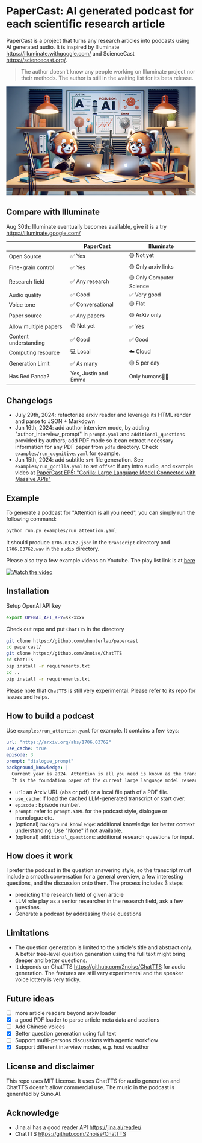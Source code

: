 # PaperCast: AI generated podcast for each scientific research article

PaperCast is a project that turns any research articles into podcasts using AI generated audio. It is inspired by Illuminate <https://illuminate.withgoogle.com/> and ScienceCast <https://sciencecast.org/>.

> The author doesn't know any people working on Illuminate project nor their methods. The author is still in the waiting list for its beta release.

![image](papercast.png)

## Compare with Illuminate

Aug 30th: Illuminate eventually becomes available, give it is a try <https://illuminate.google.com/>

|   | PaperCast  | Illuminate  |
|---|---|---|
| Open Source | ✅ Yes | 🟡 Not yet  |
| Fine-grain control | ✅ Yes  | 🟡 Only arxiv links  |
| Research field | ✅ Any research  | 🟡 Only Computer Science  |
| Audio quality | ✅ Good | ✅ Very good |
| Voice tone | ✅ Conversational | 🟡 Flat |
| Paper source | ✅ Any papers | 🟡 ArXiv only |
| Allow multiple papers  | 🟡 Not yet  | ✅ Yes  |
| Content understanding | ✅ Good | ✅ Good |
| Computing resource | 💻 Local | ☁️ Cloud |
| Generation Limit | ✅ As many | 🟡 5 per day |
| Has Red Panda? | Yes, Justin and Emma | Only humans🧑‍🎓 |


## Changelogs

* July 29th, 2024: refactorize arxiv reader and leverage its HTML render and parse to JSON + Markdown
* Jun 16th, 2024: add author interview mode, by adding "author_interview_prompt" in `prompt.yaml` and `additional_questions` provided by authors; add PDF mode so it can extract necessary information for any PDF paper from `pdfs` directory. Check `examples/run_cognitive.yaml` for example.
* Jun 15th, 2024: add subtitle `srt` file generation. See `examples/run_gorilla.yaml` to set `offset` if any intro audio, and example video at [PaperCast EP5: "Gorilla: Large Language Model Connected with Massive APIs"](https://www.youtube.com/watch?v=KH3SAbm14cI)

## Example

To generate a podcast for "Attention is all you need", you can simply run the following command:

```sh
python run.py examples/run_attention.yaml
```

It should produce `1706.03762.json` in the `transcript` directory and `1706.03762.wav` in the `audio` directory. 

Please also try a few example videos on Youtube. The play list link is at [here](https://www.youtube.com/watch?v=IpuUIDOfArY&list=PLdZH-mptYlBHSHV5Ij6AgRt577UlGKaGR)

[![Watch the video](https://img.youtube.com/vi/u6VHe1lJ94A/0.jpg)](https://youtu.be/u6VHe1lJ94A?si=7N3lT1akB1lAYLb8)


## Installation

Setup OpenAI API key

```sh
export OPENAI_API_KEY=sk-xxxx
```

Check out repo and put `ChatTTS` in the directory

```sh
git clone https://github.com/phunterlau/papercast
cd papercast/
git clone https://github.com/2noise/ChatTTS
cd ChatTTS
pip install -r requirements.txt
cd ..
pip install -r requirements.txt
```

Please note that `ChatTTS` is still very experimental. Please refer to its repo for issues and helps.

## How to build a podcast

Use `examples/run_attention.yaml` for example. It contains a few keys:

```YAML
url: "https://arxiv.org/abs/1706.03762"
use_cache: true
episode: 3
prompt: "dialogue_prompt"
background_knowledge: |
  Current year is 2024. Attention is all you need is known as the transformer paper published in 2017 by Google.
  It is the foundation paper of the current large language model research.
```

* `url`: an Arxiv URL (abs or pdf) or a local file path of a PDF file.
* `use_cache`: if load the cached LLM-generated transcript or start over.
* `episode` : Episode number.
* `prompt`: refer to `prompt.YAML` for the podcast style, dialogue or monologue etc.
* (optional) `background_knowledge`: additional knowledge for better context understanding. Use "None" if not available.
* (optional) `additional_questions`: additional research questions for input.

## How does it work

I prefer the podcast in the question answering style, so the transcript must include a smooth conversation for a general overview, a few interesting questions, and the discussion onto them. The process includes 3 steps

* predicting the research field of given article
* LLM role play as a senior researcher in the research field, ask a few questions.
* Generate a podcast by addressing these questions

## Limitations

* The question generation is limited to the article's title and abstract only. A better tree-level question generation using the full text might bring deeper and better questions.
* It depends on ChatTTS <https://github.com/2noise/ChatTTS> for audio generation. The features are still very experimental and the speaker voice lottery is very tricky.

## Future ideas

- [ ] more article readers beyond arxiv loader
- [x] a good PDF loader to parse article meta data and sections
- [ ] Add Chinese voices
- [x] Better question generation using full text
- [ ] Support multi-persons discussions with agentic workflow
- [x] Support different interview modes, e.g. host vs author

## License and disclaimer

This repo uses MIT License. It uses ChatTTS for audio generation and ChatTTS doesn't allow commercial use. The music in the podcast is generated by Suno.AI.

## Acknowledge

* Jina.ai has a good reader API <https://jina.ai/reader/>
* ChatTTS <https://github.com/2noise/ChatTTS>
